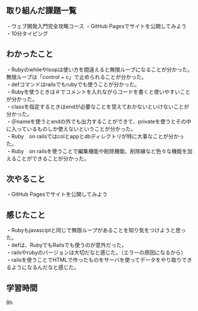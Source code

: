 ## 取り組んだ課題一覧
・ウェブ開発入門完全攻略コース
・GitHub Pagesでサイトを公開してみよう
<br>・10分タイピング

## わかったこと
・Rubyのwhileやloopは使い方を間違えると無限ループになることが分かった。無限ループは「control + c」で止められることが分かった。
<br>・defコマンドはrailsでもrubyでも使うことが分かった。
<br>・Rubyを使うときは＃でコメントを入れながらコードを書くと使いやすいことが分かった。
<br>・classを指定するときはendが必要なことを覚えておかないといけないことが分かった。
<br>・＠nameを使うとendの外でも出力することができて、privateを使うとその中に入っているものしか使えないということが分かった。
<br>・Ruby　on railsではcolとappとdbディレクトリが特に大事なことが分かった。
<br>・Ruby　on railsを使うことで編集機能や削除機能、削除線など色々な機能を加えることができることが分かった。
## 次やること
・GitHub Pagesでサイトを公開してみよう

## 感じたこと
・Rubyもjavasciptと同じで無限ループがあることを知り気をつけようと思った。
<br>・defは、RubyでもRailsでも使うのが意外だった。
<br>・railsやrubyのバージョンは大切だなと感じた。（エラーの原因になるから）
<br>・railsを使うことでHTMLで作ったものをサーバを使ってデータをやり取りできるようになるんだなと感じた。

## 学習時間
8h
